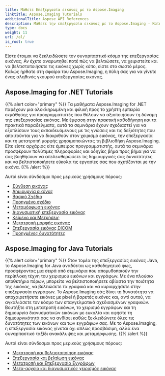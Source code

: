 ```yaml
---
title: Μάθετε Επεξεργασία εικόνας με το Aspose.Imaging
linktitle: Aspose.Imaging Tutorials
additionalTitle: Aspose API References
description: Μάθετε την επεξεργασία εικόνας με το Aspose.Imaging - Κατακτήστε την τέχνη του χειρισμού και της βελτίωσης εικόνας με το Aspose.Imaging. Βουτήξτε στον κόσμο της προηγμένης επεξεργασίας εικόνας σήμερα.
type: docs
weight: 11
url: /el/
is_root: true
---
```


Είστε έτοιμοι να ξεκλειδώσετε τον συναρπαστικό κόσμο της επεξεργασίας εικόνας; Αν έχετε αναρωτηθεί ποτέ πώς να βελτιώσετε, να χειριστείτε και να βελτιστοποιήσετε τις εικόνες χωρίς κόπο, είστε στο σωστό μέρος. Καλώς ήρθατε στη σφαίρα του Aspose.Imaging, η πύλη σας για να γίνετε ένας αληθινός γκουρού επεξεργασίας εικόνας.

## Aspose.Imaging for .NET Tutorials
{{% alert color="primary" %}}
Τα μαθήματα Aspose.Imaging for .NET παρέχουν μια ολοκληρωμένη και φιλική προς το χρήστη εμπειρία εκμάθησης για προγραμματιστές που θέλουν να αξιοποιήσουν τη δύναμη της επεξεργασίας εικόνας. Με έμφαση στην πρακτική καθοδήγηση και τα πρακτικά παραδείγματα, αυτά τα σεμινάρια έχουν σχεδιαστεί για να εξοπλίσουν τους εκπαιδευόμενους με τις γνώσεις και τις δεξιότητες που απαιτούνται για να διακριθούν στον χειρισμό εικόνας, την επεξεργασία και τη μετατροπή μορφής χρησιμοποιώντας τη βιβλιοθήκη Aspose.Imaging. Είτε είστε αρχάριος είτε έμπειρος προγραμματιστής, αυτά τα σεμινάρια προσφέρουν πολύτιμες πληροφορίες και οδηγίες βήμα προς βήμα για να σας βοηθήσουν να απελευθερώσετε τις δημιουργικές σας δυνατότητες και να βελτιστοποιήσετε εύκολα τις εργασίες σας που σχετίζονται με την εικόνα.
{{% /alert %}}

Αυτοί είναι σύνδεσμοι προς μερικούς χρήσιμους πόρους:
 
- [Σύνθεση εικόνας](./net/image-composition/)
- [Δημιουργία εικόνας](./net/image-creation/)
- [Βασικό Σχέδιο](./net/basic-drawing/)
- [Προηγμένο σχέδιο](./net/advanced-drawing/)
- [Μεταμόρφωση εικόνας](./net/image-transformation/)
- [Διανυσματική επεξεργασία εικόνας](./net/vector-image-processing/)
- [Κείμενο και Μετρήσεις](./net/text-and-measurements/)
- [Μετατροπή μορφής εικόνας](./net/image-format-conversion/)
- [Επεξεργασία εικόνας DICOM](./net/dicom-image-processing/)
- [Προηγμένες δυνατότητες](./net/advanced-features/)


## Aspose.Imaging for Java Tutorials
{{% alert color="primary" %}}
Στον τομέα της επεξεργασίας εικόνας Java, το Aspose.Imaging for Java αναδύεται ως καθοδηγητικό φως, προσφέροντας μια σειρά από σεμινάρια που απομυθοποιούν την περίπλοκη τέχνη του χειρισμού εικόνων και εγγράφων. Με ένα πλούσιο αποθετήριο πόρων, μπορείτε να βελτιστοποιήσετε αβίαστα την ποιότητα της εικόνας, να βελτιώσετε τα γραφικά και να κυριαρχήσετε στην επεξεργασία εγγράφων. Το Aspose.Imaging σάς δίνει τη δυνατότητα να αποχαιρετήσετε εικόνες με pixel ή βαρετές εικόνες και, αντί αυτού, να αγκαλιάσετε τον κόσμο των επαγγελματικά σχεδιασμένων γραφικών. Βουτήξτε στη μετατροπή εικόνων, το χειρισμό εγγράφων και τη δημιουργία διανυσματικών εικόνων με ευκολία και αφήστε τη δημιουργικότητά σας να ανθίσει καθώς ξεκλειδώνετε όλες τις δυνατότητες των εικόνων και των εγγράφων σας. Με το Aspose.Imaging, η επεξεργασία εικόνας γίνεται όχι απλώς προσβάσιμη, αλλά ένα συναρπαστικό ταξίδι ανακάλυψης και μεταμόρφωσης.
{{% /alert %}}

Αυτοί είναι σύνδεσμοι προς μερικούς χρήσιμους πόρους:
 
- [Μετατροπή και βελτιστοποίηση εικόνας](./java/image-conversion-and-optimization/)
- [Επεξεργασία και βελτίωση εικόνας](./java/image-processing-and-enhancement/)
- [Μετατροπή και Επεξεργασία Εγγράφων](./java/document-conversion-and-processing/)
- [Μετα-αρχείο και διανυσματικός χειρισμός εικόνας](./java/metafile-and-vector-image-handling/)

